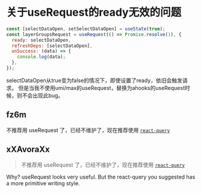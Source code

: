 # 关于useRequest的ready无效的问题

```javascript
const [selectDataOpen, setSelectDataOpen] = useState(true);
const layerGroupsRequest = useRequest(() => Promise.resolve(1), {
  ready: selectDataOpen,
  refreshDeps: [selectDataOpen],
  onSuccess: (data) => {
    console.log(data);
  },
});
```

selectDataOpen从true变为false的情况下，即使设置了ready，依旧会触发请求。
但是当我不使用umi/max的useRequest，替换为ahooks的useRequest时候，则不会出现此bug。

## fz6m

不推荐用 useRequest 了，已经不维护了，现在推荐使用 [`react-query`](https://umijs.org/docs/max/react-query)

## xXAvoraXx

> 不推荐用 useRequest 了，已经不维护了，现在推荐使用 [`react-query`](https://umijs.org/docs/max/react-query)

Why? useRequest looks very useful. But the react-query you suggested has a more primitive writing style.
